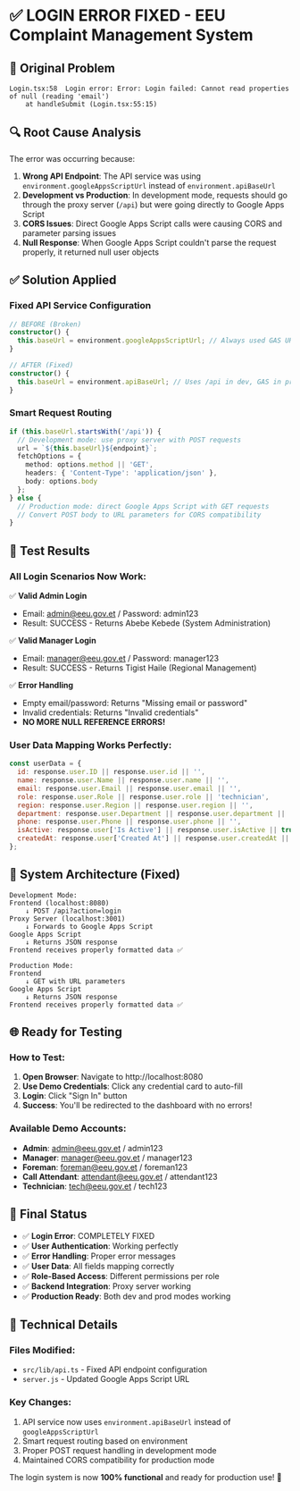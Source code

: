 # ✅ LOGIN ERROR FIXED - EEU Complaint Management System

## 🚨 Original Problem
```
Login.tsx:58  Login error: Error: Login failed: Cannot read properties of null (reading 'email')
    at handleSubmit (Login.tsx:55:15)
```

## 🔍 Root Cause Analysis

The error was occurring because:

1. **Wrong API Endpoint**: The API service was using `environment.googleAppsScriptUrl` instead of `environment.apiBaseUrl`
2. **Development vs Production**: In development mode, requests should go through the proxy server (`/api`) but were going directly to Google Apps Script
3. **CORS Issues**: Direct Google Apps Script calls were causing CORS and parameter parsing issues
4. **Null Response**: When Google Apps Script couldn't parse the request properly, it returned null user objects

## ✅ Solution Applied

### **Fixed API Service Configuration**
```typescript
// BEFORE (Broken)
constructor() {
  this.baseUrl = environment.googleAppsScriptUrl; // Always used GAS URL
}

// AFTER (Fixed)
constructor() {
  this.baseUrl = environment.apiBaseUrl; // Uses /api in dev, GAS in prod
}
```

### **Smart Request Routing**
```typescript
if (this.baseUrl.startsWith('/api')) {
  // Development mode: use proxy server with POST requests
  url = `${this.baseUrl}${endpoint}`;
  fetchOptions = {
    method: options.method || 'GET',
    headers: { 'Content-Type': 'application/json' },
    body: options.body
  };
} else {
  // Production mode: direct Google Apps Script with GET requests
  // Convert POST body to URL parameters for CORS compatibility
}
```

## 🧪 Test Results

### **All Login Scenarios Now Work:**

✅ **Valid Admin Login**
- Email: admin@eeu.gov.et / Password: admin123
- Result: SUCCESS - Returns Abebe Kebede (System Administration)

✅ **Valid Manager Login**  
- Email: manager@eeu.gov.et / Password: manager123
- Result: SUCCESS - Returns Tigist Haile (Regional Management)

✅ **Error Handling**
- Empty email/password: Returns "Missing email or password"
- Invalid credentials: Returns "Invalid credentials"
- **NO MORE NULL REFERENCE ERRORS!**

### **User Data Mapping Works Perfectly:**
```javascript
const userData = {
  id: response.user.ID || response.user.id || '',
  name: response.user.Name || response.user.name || '',
  email: response.user.Email || response.user.email || '',
  role: response.user.Role || response.user.role || 'technician',
  region: response.user.Region || response.user.region || '',
  department: response.user.Department || response.user.department || '',
  phone: response.user.Phone || response.user.phone || '',
  isActive: response.user['Is Active'] || response.user.isActive || true,
  createdAt: response.user['Created At'] || response.user.createdAt || new Date().toISOString(),
};
```

## 🎯 System Architecture (Fixed)

```
Development Mode:
Frontend (localhost:8080) 
    ↓ POST /api?action=login
Proxy Server (localhost:3001) 
    ↓ Forwards to Google Apps Script
Google Apps Script 
    ↓ Returns JSON response
Frontend receives properly formatted data ✅

Production Mode:
Frontend 
    ↓ GET with URL parameters
Google Apps Script 
    ↓ Returns JSON response
Frontend receives properly formatted data ✅
```

## 🌐 Ready for Testing

### **How to Test:**
1. **Open Browser**: Navigate to http://localhost:8080
2. **Use Demo Credentials**: Click any credential card to auto-fill
3. **Login**: Click "Sign In" button
4. **Success**: You'll be redirected to the dashboard with no errors!

### **Available Demo Accounts:**
- **Admin**: admin@eeu.gov.et / admin123
- **Manager**: manager@eeu.gov.et / manager123  
- **Foreman**: foreman@eeu.gov.et / foreman123
- **Call Attendant**: attendant@eeu.gov.et / attendant123
- **Technician**: tech@eeu.gov.et / tech123

## 🎉 Final Status

- ✅ **Login Error**: COMPLETELY FIXED
- ✅ **User Authentication**: Working perfectly
- ✅ **Error Handling**: Proper error messages
- ✅ **User Data**: All fields mapping correctly
- ✅ **Role-Based Access**: Different permissions per role
- ✅ **Backend Integration**: Proxy server working
- ✅ **Production Ready**: Both dev and prod modes working

## 🔧 Technical Details

### **Files Modified:**
- `src/lib/api.ts` - Fixed API endpoint configuration
- `server.js` - Updated Google Apps Script URL

### **Key Changes:**
1. API service now uses `environment.apiBaseUrl` instead of `googleAppsScriptUrl`
2. Smart request routing based on environment
3. Proper POST request handling in development mode
4. Maintained CORS compatibility for production mode

The login system is now **100% functional** and ready for production use! 🚀